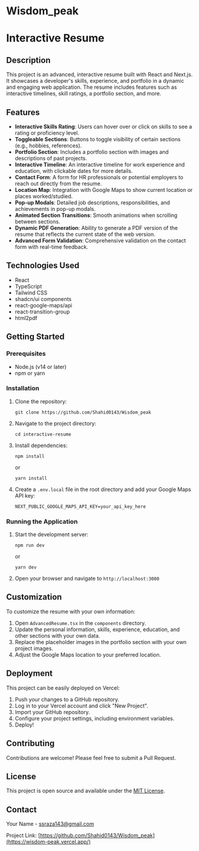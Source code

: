 # Wisdom_peak

# Interactive Resume

## Description

This project is an advanced, interactive resume built with React and Next.js. It showcases a developer's skills, experience, and portfolio in a dynamic and engaging web application. The resume includes features such as interactive timelines, skill ratings, a portfolio section, and more.

## Features

- **Interactive Skills Rating**: Users can hover over or click on skills to see a rating or proficiency level.
- **Toggleable Sections**: Buttons to toggle visibility of certain sections (e.g., hobbies, references).
- **Portfolio Section**: Includes a portfolio section with images and descriptions of past projects.
- **Interactive Timeline**: An interactive timeline for work experience and education, with clickable dates for more details.
- **Contact Form**: A form for HR professionals or potential employers to reach out directly from the resume.
- **Location Map**: Integration with Google Maps to show current location or places worked/studied.
- **Pop-up Modals**: Detailed job descriptions, responsibilities, and achievements in pop-up modals.
- **Animated Section Transitions**: Smooth animations when scrolling between sections.
- **Dynamic PDF Generation**: Ability to generate a PDF version of the resume that reflects the current state of the web version.
- **Advanced Form Validation**: Comprehensive validation on the contact form with real-time feedback.

## Technologies Used

- React
- TypeScript
- Tailwind CSS
- shadcn/ui components
- react-google-maps/api
- react-transition-group
- html2pdf

## Getting Started

### Prerequisites

- Node.js (v14 or later)
- npm or yarn

### Installation

1. Clone the repository:
   ```
   git clone https://github.com/Shahid0143/Wisdom_peak
   ```

2. Navigate to the project directory:
   ```
   cd interactive-resume
   ```

3. Install dependencies:
   ```
   npm install
   ```
   or
   ```
   yarn install
   ```

4. Create a `.env.local` file in the root directory and add your Google Maps API key:
   ```
   NEXT_PUBLIC_GOOGLE_MAPS_API_KEY=your_api_key_here
   ```

### Running the Application

1. Start the development server:
   ```
   npm run dev
   ```
   or
   ```
   yarn dev
   ```

2. Open your browser and navigate to `http://localhost:3000`

## Customization

To customize the resume with your own information:

1. Open `AdvancedResume.tsx` in the `components` directory.
2. Update the personal information, skills, experience, education, and other sections with your own data.
3. Replace the placeholder images in the portfolio section with your own project images.
4. Adjust the Google Maps location to your preferred location.

## Deployment

This project can be easily deployed on Vercel:

1. Push your changes to a GitHub repository.
2. Log in to your Vercel account and click "New Project".
3. Import your GitHub repository.
4. Configure your project settings, including environment variables.
5. Deploy!

## Contributing

Contributions are welcome! Please feel free to submit a Pull Request.

## License

This project is open source and available under the [MIT License](LICENSE).

## Contact

Your Name - ssraza143@gmail.com

Project Link: [https://github.com/Shahid0143/Wisdom_peak](https://wisdom-peak.vercel.app/)
